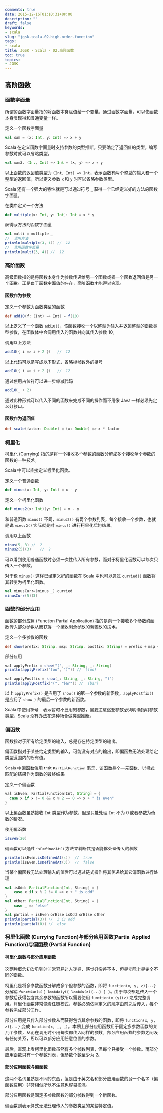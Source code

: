 ```yaml
---
comments: true
date: 2015-12-16T01:10:31+08:00
description: ""
draft: false
keywords:
- scala
slug: "jgsk-scala-02-high-order-function"
tags:
- scala
title: JGSK - Scala - 02.高阶函数
toc: true
topics:
- JGSK
---
```




## 高阶函数

### 函数字面量

<!--more-->

所谓的函数字面量指的将函数本身赋值给一个变量。通过函数字面量，可以使函数本身表现得和普通变量一样。

定义一个函数字面量

``` scala
val sum = (x: Int, y: Int) => x + y
```

 Scala 在定义函数字面量时支持参数的类型推断，只要确定了返回值的类型，编写参数时就可以省略类型。

``` scala
val sum2: (Int, Int) => Int = (x, y) => x + y
```

以上函数的返回值类型为 `(Int, Int) => Int`，表示函数有两个整型的输入和一个整型的返回值，所以定义参数 `x` 和 `y` 时可以省略参数类型。

Scala 还有一个强大的特性就是可以通过符号 `_` 获得一个已经定义好的方法的函数字面量。

在类中定义一个方法

``` scala
def multiple(x: Int, y: Int): Int = x * y
```

获得该方法的函数字面量

``` scala
val multi = multiple _
//	调用方法
println(multiple(3, 4)) //  12
//	使用函数字面量
println(multi(3, 4)) //  12
```



### 高阶函数

高级函数指的是将函数本身作为参数传递给另一个函数或者一个函数返回值是另一个函数。正是由于函数字面值的存在，高阶函数才能得以实现。

#### 函数作为参数

定义一个参数为函数类型的函数

``` groovy
def add10(f: (Int) => Int) = f(10)
```

以上定义了一个函数 `add10()`，该函数接收一个以整型为输入并返回整型的函数类型参数，在函数体中会调用传入的函数并向其传入参数 10。

调用以上方法

``` groovy
add10({ i => i + 2 })	//	12
```

以上代码可以简写成以下形式，省略掉参数外的括号

``` groovy
add10({ i => i + 2 })	//	12
```

通过使用占位符可以进一步缩减代码

``` scala
add10(_ + 2)
```

通过此种形式可以传入不同的函数来完成不同的操作而不用像  Java 一样必须先定义好接口。

#### 函数作为返回值

``` groovy
def scale(factor: Double) = (x: Double) => x * factor
```

### 柯里化

柯里化 (Currying) 指的是将一个接收多个参数的函数分解成多个接收单个参数的函数的一种技术。

Scala 中可以直接定义柯里化函数。

定义一个普通函数

``` scala
def minus(x: Int, y: Int) = x - y
```

定义一个柯里化函数

``` scala
def minus2(x: Int)(y: Int) = x - y
```

和普通函数 `minus()` 不同，`minus2()` 有两个参数列表，每个接收一个参数，也就是说 `minus2()` 实际就是对 `minus()` 进行柯里化后的结果。

调用以上函数

``` scala
minus(5, 3)	//	2
minus2(5)(3)	//	2
```

可以看到使用普通函数时必须一次性传入所有参数，而对于柯里化函数可以每次只传入一个参数。

对于像 `minus()` 这样已经定义好的函数在 Scala 中也可以通过 `curried()` 函数将其转变为柯里化函数。

``` scala
val minusCurr=(minus _).curried
minusCurr(5)(3)
```



### 函数的部分应用

函数的部分应用 (Function Partial Application) 指的是向一个接收多个参数的函数传入部分参数从而获得一个接收剩余参数的新函数的技术。

定义一个多参数的函数

``` groovy
def show(prefix: String, msg: String, postfix: String) = prefix + msg + postfix
```

部分应用

``` groovy
val applyPrefix = show("(", _: String, _: String)
println(applyPrefix("foo", ")")) //  (foo)

val applyPostfix = show(_: String, _: String, ")")
println(applyPostfix("(", "bar")) //  (bar)
```

以上 `applyPrefix()` 是应用了 `show()` 的第一个参数的新函数，`applyPostfix()` 是应用了 `show()` 的最后一个参数的新函数。

Scala 中使用符号 `_` 表示暂时不应用的参数，需要注意这些参数必须明确指明参数类型，Scala 没有办法在这种场合做类型推断。



### 偏函数

函数指对于所有给定类型的输入，总是存在特定类型的输出。

偏函数指对于某些给定类型的输入，可能没有对应的输出，即偏函数无法处理给定类型范围内的所有值。

Scala 中偏函数使用 trait `PartialFunction` 表示，该函数是个一元函数，以模式匹配的结果作为函数的最终结果

定义一个偏函数

``` java
val isEven: PartialFunction[Int, String] = {
  case x if x != 0 && x % 2 == 0 => x + " is even"
}
```

以上偏函数虽然接收 `Int` 类型作为参数，但是只能处理 `Int` 不为 0 或者参数为奇数的情况。

使用偏函数

``` scala
isEven(20)
```

偏函数可以通过 `isDefinedAt()` 方法来判断其是否能够处理传入的参数

``` scala
println(isEven.isDefinedAt(4))  //  true
println(isEven.isDefinedAt(3))  //  false
```

当某个偏函数无法处理输入的值后可以通过链式操作将其传递给其它偏函数进行处理

``` scala
val isOdd: PartialFunction[Int, String] = {
    case x if x % 2 != 0 => x + " is odd"
}
val other: PartialFunction[Int, String] = {
    case _ => "else"
}
val partial = isEven orElse isOdd orElse other
println(partial(3)) //  3 is odd
println(partial(0)) //  else
```




### 柯里化函数 (Currying Function)与部分应用函数(Partial Applied Function)与偏函数 (Partial Function)

#### 柯里化函数与部分应用函数

这两种概念初次见到时非常容易让人迷惑，感觉好像差不多，但是实际上是完全不同的函数。

柯里化是将多参数函数分解成多个但参数的函数，即将 `function(x, y, z){...}` 分解成 `function(x){ lambda(y){ lambda(z){...} } }`。由于每次都是传入一个参数后获得包含其余参数的函数所以需要使用 `function(x)(y)(z)` 完成完整调用。柯里化函数非常像责任链模式，参数必须依照定义的顺序由前之后传入，每个参数完成部分工作。

部分应用是只传入部分参数从而获得包含其余参数的函数，即将 `function(x, y, z){...}` 变成 `function(x, _, _)`。本质上部分应用函数用于固定多参数函数的某几个参数，从而在调用时不用每次都传入同样的参数。部分应用函数的参数之间没有任何关系，所以可以部分应用任意位置的参数。

最后，直观上看柯里化函数虽然有多个参数列表，但每个只接受一个参数。而部分应用函数只有一个参数列表，但参数个数至少为 2。

#### 部分应用函数与偏函数

这两个名词虽然是不同的东西，但是由于英文名和部分应用函数的另一个名字（偏函数应用）非常相似所以不注意也容易搞混。

部分应用函数是固定多参数函数的部分参数得到一个新函数。

偏函数则表示算式无法处理传入的参数类型的某些特定值。
